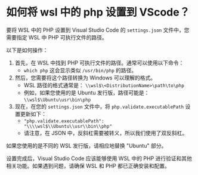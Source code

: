 
# 如何将 wsl 中的 php 设置到 VScode？

要将 WSL 中的 PHP 设置到 Visual Studio Code 的 `settings.json` 文件中，您需要指定 WSL 中 PHP 可执行文件的路径。

以下是如何操作：

1. 首先，在 WSL 中找到 PHP 可执行文件的路径。通常可以使用以下命令：
   - `which php` 这会显示类似 `/usr/bin/php` 的路径。
2. 然后，您需要将这个路径转换为 Windows 可以理解的格式。
   - WSL 路径的格式通常是： `\\wsl$\<DistributionName>\path\to\php`
   - 例如，如果您使用的是 Ubuntu 发行版，路径可能是：`\\wsl$\Ubuntu\usr\bin\php`
3. 现在，在您的 `settings.json` 文件中，将 `php.validate.executablePath` 设置更新如下：
   - `"php.validate.executablePath": "\\\\wsl$\\Ubuntu\\usr\\bin\\php"`
   - 请注意，在 JSON 中，反斜杠需要被转义，所以我们使用了双反斜杠。

如果您使用的是不同的 WSL 发行版，请相应地替换 "Ubuntu" 部分。

设置完成后，Visual Studio Code 应该能够使用 WSL 中的 PHP 进行验证和其他相关功能。如果遇到问题，请确保 WSL 和 PHP 都已正确安装和配置。